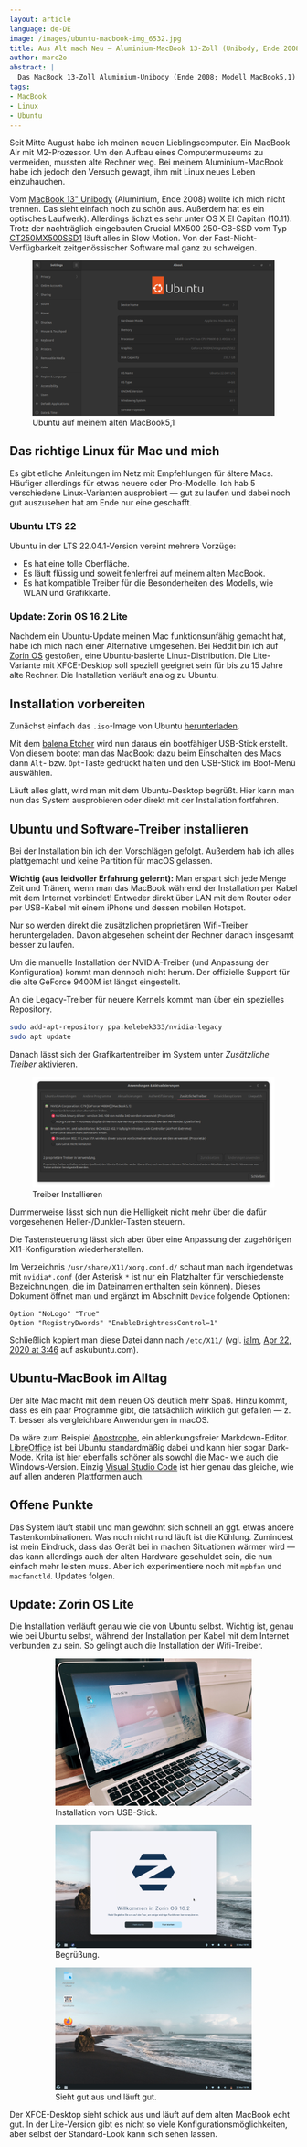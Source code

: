 ```yaml
---
layout: article
language: de-DE
image: /images/ubuntu-macbook-img_6532.jpg
title: Aus Alt mach Neu – Aluminium-MacBook 13-Zoll (Unibody, Ende 2008) mit Ubuntu
author: marc2o
abstract: |
  Das MacBook 13-Zoll Aluminium-Unibody (Ende 2008; Modell MacBook5,1) lässt sich mit einer SSD und Ubuntu als Betriebssystem in einen neuen Computer verwandeln.
tags:
- MacBook
- Linux
- Ubuntu
---
```


Seit Mitte August habe ich meinen neuen Lieblingscomputer. Ein MacBook Air mit M2-Prozessor. Um den Aufbau eines Computermuseums zu vermeiden, mussten alte Rechner weg. Bei meinem Aluminium-MacBook habe ich jedoch den Versuch gewagt, ihm mit Linux neues Leben einzuhauchen.

<!--more-->

Vom [MacBook 13" Unibody](https://everymac.com/systems/apple/macbook/specs/macbook-core-2-duo-2.0-aluminum-13-late-2008-unibody-specs.html) (Aluminium, Ende 2008) wollte ich mich nicht trennen. Das sieht einfach noch zu schön aus. Außerdem hat es ein optisches Laufwerk). Allerdings ächzt es sehr unter OS X El Capitan (10.11). Trotz der nachträglich eingebauten Crucial MX500 250-GB-SSD vom Typ [CT250MX500SSD1](https://www.crucial.de/ssd/mx500/ct250mx500ssd1) läuft alles in Slow Motion. Von der Fast-Nicht-Verfügbarkeit zeitgenössischer Software mal ganz zu schweigen.

<figure>
<img src="/images/ubuntu-macbook-system-info.png" alt="Ubuntu auf einem MacBook von 2008">
<figcaption>Ubuntu auf meinem alten MacBook5,1</figcaption>
</figure>

## Das richtige Linux für Mac und mich

Es gibt etliche Anleitungen im Netz mit Empfehlungen für ältere Macs. Häufiger allerdings für etwas neuere oder Pro-Modelle. Ich hab 5 verschiedene Linux-Varianten ausprobiert — gut zu laufen und dabei noch gut auszusehen hat am Ende nur eine geschafft.

### Ubuntu LTS 22

Ubuntu in der LTS 22.04.1-Version vereint mehrere Vorzüge:

- Es hat eine tolle Oberfläche.
- Es läuft flüssig und soweit fehlerfrei auf meinem alten MacBook.
- Es hat kompatible Treiber für die Besonderheiten des Modells, wie WLAN und Grafikkarte.

### Update: Zorin OS 16.2 Lite

Nachdem ein Ubuntu-Update meinen Mac funktionsunfähig gemacht hat, habe ich mich nach einer Alternative umgesehen. Bei Reddit bin ich auf [Zorin OS](https://zorin.com/os/) gestoßen, eine Ubuntu-basierte Linux-Distribution. Die Lite-Variante mit XFCE-Desktop soll speziell geeignet sein für bis zu 15 Jahre alte Rechner. Die Installation verläuft analog zu Ubuntu.

## Installation vorbereiten

Zunächst einfach das `.iso`-Image von Ubuntu [herunterladen](https://ubuntu.com/download).

Mit dem [balena Etcher](https://www.balena.io/etcher/) wird nun daraus ein bootfähiger USB-Stick erstellt. Von diesem bootet man das MacBook: dazu beim Einschalten des Macs dann `Alt`- bzw. `Opt`-Taste gedrückt halten und den USB-Stick im Boot-Menü auswählen.

Läuft alles glatt, wird man mit dem Ubuntu-Desktop begrüßt. Hier kann man nun das System ausprobieren oder direkt mit der Installation fortfahren.

## Ubuntu und Software-Treiber installieren

Bei der Installation bin ich den Vorschlägen gefolgt. Außerdem hab ich alles plattgemacht und keine Partition für macOS gelassen.

**Wichtig (aus leidvoller Erfahrung gelernt):** Man erspart sich jede Menge Zeit und Tränen, wenn man das MacBook während der Installation per Kabel mit dem Internet verbindet! Entweder direkt über LAN mit dem Router oder per USB-Kabel mit einem iPhone und dessen mobilen Hotspot.

Nur so werden direkt die zusätzlichen proprietären Wifi-Treiber heruntergeladen. Davon abgesehen scheint der Rechner danach insgesamt besser zu laufen.

Um die manuelle Installation der NVIDIA-Treiber (und Anpassung der Konfiguration) kommt man dennoch nicht herum. Der offizielle Support für die alte GeForce 9400M ist längst eingestellt.

An die Legacy-Treiber für neuere Kernels kommt man über ein spezielles Repository.

```bash
sudo add-apt-repository ppa:kelebek333/nvidia-legacy
sudo apt update
```

Danach lässt sich der Grafikartentreiber im System unter _Zusätzliche Treiber_ aktivieren.

<figure>
<img src="/images/ubuntu-macbook-treiber-installieren.png" alt="Treiber Installieren">
<figcaption>Treiber Installieren</figcaption>
</figure>

Dummerweise lässt sich nun die Helligkeit nicht mehr über die dafür vorgesehenen Heller-/Dunkler-Tasten steuern.

Die Tastensteuerung lässt sich aber über eine Anpassung der zugehörigen X11-Konfiguration wiederherstellen.

Im Verzeichnis `/usr/share/X11/xorg.conf.d/` schaut man nach irgendetwas mit `nvidia*.conf` (der Asterisk `*` ist nur ein Platzhalter für verschiedenste Bezeichnungen, die im Dateinamen enthalten sein können). Dieses Dokument öffnet man und ergänzt im Abschnitt `Device` folgende Optionen:

```config
Option "NoLogo" "True"
Option "RegistryDwords" "EnableBrightnessControl=1"
```

Schließlich kopiert man diese Datei dann nach `/etc/X11/` (vgl. [ialm](https://askubuntu.com/users/143625/ialm), [Apr 22, 2020 at 3:46](https://askubuntu.com/questions/126441/brightness-controls-doesnt-work-on-a-macbook-pro-5-5-ubuntu-12-04-lts?rq=1#comment2069082_126559) auf askubuntu.com).

## Ubuntu-MacBook im Alltag

Der alte Mac macht mit dem neuen OS deutlich mehr Spaß. Hinzu kommt, dass es ein paar Programme gibt, die tatsächlich wirklich gut gefallen — z. T. besser als vergleichbare Anwendungen in macOS.

Da wäre zum Beispiel [Apostrophe](https://gitlab.gnome.org/World/apostrophe), ein ablenkungsfreier Markdown-Editor. [LibreOffice](https://www.libreoffice.org) ist bei Ubuntu standardmäßig dabei und kann hier sogar Dark-Mode. [Krita](https://krita.org/en/) ist hier ebenfalls schöner als sowohl die Mac- wie auch die Windows-Version. Einzig [Visual Studio Code](https://code.visualstudio.com/docs/setup/linux) ist hier genau das gleiche, wie auf allen anderen Plattformen auch.

## Offene Punkte

Das System läuft stabil und man gewöhnt sich schnell an ggf. etwas andere Tastenkombinationen. Was noch nicht rund läuft ist die Kühlung. Zumindest ist mein Eindruck, dass das Gerät bei in machen Situationen wärmer wird — das kann allerdings auch der alten Hardware geschuldet sein, die nun einfach mehr leisten muss. Aber ich experimentiere noch mit `mpbfan` und `macfanctld`. Updates folgen.

## Update: Zorin OS Lite

Die Installation verläuft genau wie die von Ubuntu selbst. Wichtig ist, genau wie bei Ubuntu selbst, während der Installation per Kabel mit dem Internet verbunden zu sein. So gelingt auch die Installation der Wifi-Treiber.

<figure>
    <figure><img src="/images/zorin_os_img_6745.jpg" alt="Zorin OS auf Unibody-MacBook von 2008 installieren"><figcaption>Installation vom USB-Stick.</figcaption></figure>
    <figure><img src="/images/zorin_os_2023-05-22_18-53-24.png" alt="Zorin OS Welcome-Screen"><figcaption>Begrüßung.</figcaption></figure>
    <figure><img src="/images/zorin_os_2023-05-22_18-57-02.png" alt="Zorin OS Desktop"><figcaption>Sieht gut aus und läuft gut. </figcaption></figure>
</figure>

Der XFCE-Desktop sieht schick aus und läuft auf dem alten MacBook echt gut. In der Lite-Version gibt es nicht so viele Konfigurations­möglichkeiten, aber selbst der Standard-Look kann sich sehen lassen.
